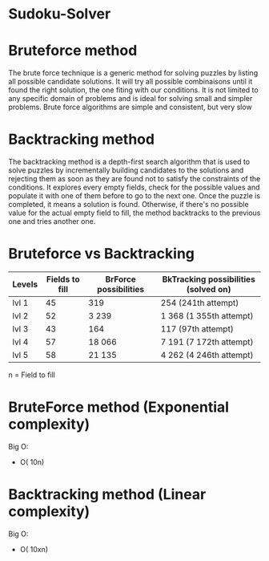 # Sudoku-Solver

# Bruteforce method

The brute force technique is a generic method for solving puzzles by listing all possible candidate solutions.
It will try all possible combinaisons until it found the right solution, the one fiting with our conditions.
It is not limited to any specific domain of problems and is ideal for solving small and simpler problems.
Brute force algorithms are simple and consistent, but very slow

# Backtracking method

The backtracking method is a depth-first search algorithm that is used to solve puzzles by incrementally building candidates to the solutions and rejecting them as soon as they are found not to satisfy the constraints of the conditions.
It explores every empty fields, check for the possible values and populate it with one of them before to go to the next one.
Once the puzzle is completed, it means a solution is found.
Otherwise, if there's no possible value for the actual empty field to fill, the method backtracks to the previous one and tries another one.

# Bruteforce vs Backtracking

| Levels | Fields to fill | BrForce possibilities | BkTracking possibilities (solved on) |
| ------ | ------------- | ---------------------- | ------------------------------------ |
| lvl 1  | 45            | 319                   | 254 (241th attempt)                   |
| lvl 2  | 52            | 3 239                 | 1 368 (1 355th attempt)               |
| lvl 3  | 43            | 164                   | 117 (97th attempt)                    |
| lvl 4  | 57            | 18 066                | 7 191 (7 172th attempt)               |
| lvl 5  | 58            | 21 135                | 4 262 (4 246th attempt)               |

n = Field to fill

# BruteForce method (Exponential complexity)
 Big O: 
 - O( 10n)

# Backtracking method (Linear complexity)
Big O:
- O( 10xn)
